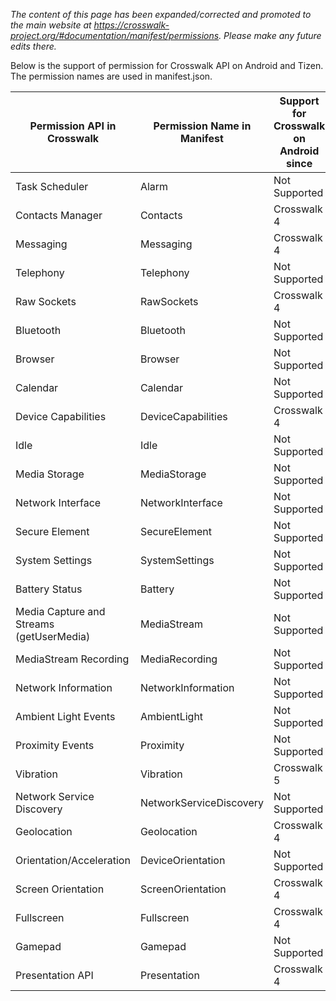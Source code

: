 *The content of this page has been expanded/corrected and promoted to the main website at https://crosswalk-project.org/#documentation/manifest/permissions. Please make any future edits there.*

Below is the support of permission for Crosswalk API on Android and Tizen. The permission names are used in manifest.json.

|Permission API in Crosswalk|Permission Name in Manifest|Support for Crosswalk on Android since |Support for Crosswalk on Tizen since |
-------------|--------------|--------------|--------------
|Task Scheduler|Alarm|Not Supported||
|Contacts Manager|Contacts|Crosswalk 4||
|Messaging|Messaging|Crosswalk 4||
|Telephony|Telephony|Not Supported||
|Raw Sockets|RawSockets|Crosswalk 4||
|Bluetooth|Bluetooth|Not Supported||
|Browser|Browser|Not Supported||
|Calendar|Calendar|Not Supported||
|Device Capabilities|DeviceCapabilities|Crosswalk 4||
|Idle|Idle|Not Supported||
|Media Storage|MediaStorage|Not Supported||
|Network Interface|NetworkInterface|Not Supported||
|Secure Element|SecureElement|Not Supported||
|System Settings|SystemSettings|Not Supported||
|Battery Status|Battery|Not Supported||
|Media Capture and Streams (getUserMedia)|MediaStream|Not Supported||
|MediaStream Recording|MediaRecording|Not Supported||
|Network Information|NetworkInformation|Not Supported||
|Ambient Light Events|AmbientLight|Not Supported||
|Proximity Events|Proximity|Not Supported||
|Vibration|Vibration|Crosswalk 5||
|Network Service Discovery|NetworkServiceDiscovery|Not Supported||
|Geolocation|Geolocation|Crosswalk 4||
|Orientation/Acceleration|DeviceOrientation|Not Supported||
|Screen Orientation|ScreenOrientation|Crosswalk 4||
|Fullscreen|Fullscreen|Crosswalk 4||
|Gamepad|Gamepad|Not Supported||
|Presentation API|Presentation|Crosswalk 4||